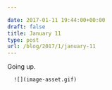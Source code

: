 ```yaml
---

date: 2017-01-11 19:44:00+00:00
draft: false
title: January 11
type: post
url: /blog/2017/1/january-11
---
```


Going up.


  
      ![](image-asset.gif)

